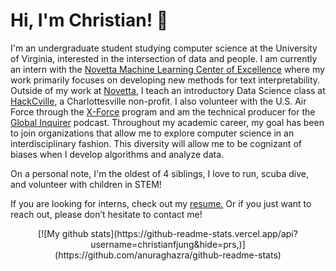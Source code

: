 # Hi, I'm Christian! :wave:

I'm an undergraduate student studying computer science at the University of Virginia, interested in the intersection of data and people. I am currently an intern with the [Novetta Machine Learning Center of Excellence](https://www.novetta.com/2018/07/novetta-launches-machine-learning-center-of-excellence/) where my work primarily focuses on developing new methods for text interpretability. Outside of my work at [Novetta](https://www.novetta.com/), I teach an introductory Data Science class at [HackCville](https://hackcville.com/course/node/), a Charlottesville non-profit. I also volunteer with the U.S. Air Force through the [X-Force](https://www.nsin.us/x-force/) program and am the technical producer for the [Global Inquirer](https://www.globalinquirer.org/) podcast. Throughout my academic career, my goal has been  to join  organizations that  allow me to explore computer science in an interdisciplinary fashion. This diversity will allow me to be cognizant of biases when I develop algorithms and analyze data.

On a personal note, I'm the oldest of 4 siblings, I love to run, scuba dive, and volunteer with children in STEM!

If you are looking for interns, check out my [resume.](http://christianfjung.com/resume.pdf) Or if you just want to reach out, please don’t hesitate to contact me!


<center>
[![My github stats](https://github-readme-stats.vercel.app/api?username=christianfjung&hide=prs,)](https://github.com/anuraghazra/github-readme-stats)

</center>

